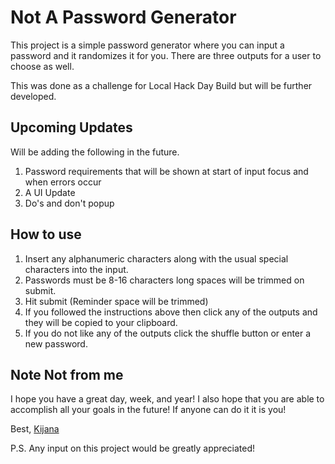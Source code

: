 # Not A Password Generator

This project is a simple password generator where you can input a password and it randomizes it for you. There are three outputs for a user to choose as well.

This was done as a challenge for Local Hack Day Build but will be further developed.

## Upcoming Updates
Will be adding the following in the future.

1. Password requirements that will be shown at start of input focus and when errors occur
2. A UI Update
3. Do's and don't popup

## How to use

1. Insert any alphanumeric characters along with the usual special characters into the input.
2. Passwords must be 8-16 characters long spaces will be trimmed on submit.
3. Hit submit (Reminder space will be trimmed)
4. If you followed the instructions above then click any of the outputs and they will be copied to your clipboard.
5. If you do not like any of the outputs click the shuffle button or enter a new password.

## Note Not from me
I hope you have a great day, week, and year! I also hope that you are able to accomplish all your goals in the future! If anyone can do it it is you!

Best,
[Kijana](https://www.kijana.io)

P.S. Any input on this project would be greatly appreciated!